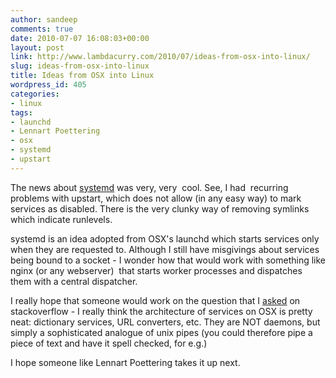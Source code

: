 ```yaml
---
author: sandeep
comments: true
date: 2010-07-07 16:08:03+00:00
layout: post
link: http://www.lambdacurry.com/2010/07/ideas-from-osx-into-linux/
slug: ideas-from-osx-into-linux
title: Ideas from OSX into Linux
wordpress_id: 405
categories:
- linux
tags:
- launchd
- Lennart Poettering
- osx
- systemd
- upstart
---
```


The news about [systemd](http://lwn.net/Articles/389149/) was very, very  cool. See, I had  recurring problems with upstart, which does not allow (in any easy way) to mark services as disabled. There is the very clunky way of removing symlinks which indicate runlevels.

systemd is an idea adopted from OSX's launchd which starts services only when they are requested to. Although I still have misgivings about services being bound to a socket - I wonder how that would work with something like nginx (or any webserver)  that starts worker processes and dispatches them with a central dispatcher.

I really hope that someone would work on the question that I [asked](http://stackoverflow.com/questions/3121385/is-it-possible-to-make-something-like-osx-services-for-linux-by-leveraging-pipes) on stackoverflow - I really think the architecture of services on OSX is pretty neat: dictionary services, URL converters, etc. They are NOT daemons, but simply a sophisticated analogue of unix pipes (you could therefore pipe a piece of text and have it spell checked, for e.g.)

I hope someone like Lennart Poettering takes it up next.
